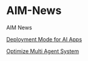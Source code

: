 # AIM-News
AIM News


[Deployment Mode for AI Apps ](https://zilliz.com/blog/choose-the-right-milvus-deployment-mode-ai-applications)

[Optimize Multi Agent System ](https://zilliz.com/blog/optimize-multi-agent-system-with-mistral-large-mistral-nemo-and-llama-agents)
